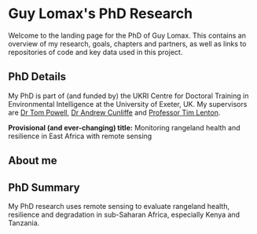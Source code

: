 # Guy Lomax's PhD Research

Welcome to the landing page for the PhD of Guy Lomax. This contains an overview of my research, goals, chapters and partners,
as well as links to repositories of code and key data used in this project. 

## PhD Details
My PhD is part of (and funded by) the UKRI Centre for Doctoral Training in Environmental Intelligence at the University of Exeter, UK.
My supervisors are [Dr Tom Powell](https://mathematics.exeter.ac.uk/staff/twrp202?sm=twrp202), [Dr Andrew Cunliffe](https://andycunliffe.com/) and [Professor Tim Lenton](https://geography.exeter.ac.uk/staff/?web_id=Timothy_Lenton).

**Provisional (and ever-changing) title:** Monitoring rangeland health and resilience in East Africa with remote sensing

## About me

## PhD Summary
My PhD research uses remote sensing to evaluate rangeland health, resilience and degradation in sub-Saharan Africa, especially Kenya and Tanzania.
